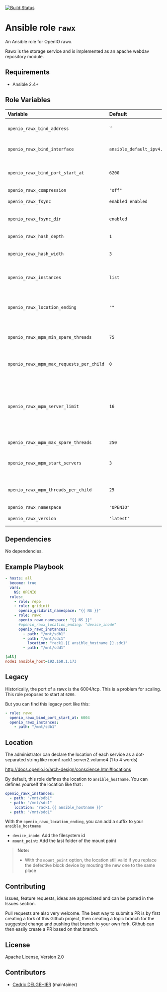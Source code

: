 [![Build Status](https://travis-ci.org/open-io/ansible-role-openio-rawx.svg?branch=master)](https://travis-ci.org/open-io/ansible-role-openio-rawx)
# Ansible role `rawx`

An Ansible role for OpenIO rawx.

Rawx is the storage service and is implemented as an apache webdav repository module.


## Requirements

- Ansible 2.4+

## Role Variables


| Variable   | Default | Comments (type)  |
| :---       | :---    | :---             |
| `openio_rawx_bind_address` | `` | The address that these rawx instances will run on |
| `openio_rawx_bind_interface` | `ansible_default_ipv4.alias` | The interface that these rawx instance will run on |
| `openio_rawx_bind_port_start_at` | `6200` | Port of the first instance. The instance's index is added to it |
| `openio_rawx_compression` | `"off"` | Enable compression |
| `openio_rawx_fsync` | `enabled enabled` | Do fsync on file close |
| `openio_rawx_fsync_dir` | `enabled` | Do fsync on chunk directory after renaming |
| `openio_rawx_hash_depth` | `1` | number of sub-directories in hash |
| `openio_rawx_hash_width` | `3` | number of characters in hash directory name |
| `openio_rawx_instances` | `list` | List of `dict` like {'path': '/mnt/sdb', 'location': 'hostname'} |
| `openio_rawx_location_ending` | `""` | Auto tune the location `device_inode` or `mount_point` are possible |
| `openio_rawx_mpm_min_spare_threads` | `75` | Minimum number of idle threads to handle request spikes |
| `openio_rawx_mpm_max_requests_per_child` | `0` | This directive sets the number of threads created by each child process |
| `openio_rawx_mpm_server_limit` | `16` | This directive in combination with ThreadLimit sets the maximum configured value for MaxRequestWorkers for the lifetime of the Apache httpd process |
| `openio_rawx_mpm_max_spare_threads` | `250` | Maximum number of idle threads |
| `openio_rawx_mpm_start_servers` | `3` | This directive sets the number of child server processes created on startup |
| `openio_rawx_mpm_threads_per_child` | `25` | This directive sets the number of threads created by each child process |
| `openio_rawx_namespace` | `"OPENIO"` | Namespace |
| `openio_rawx_version` | `'latest'` | Install a specific version |

## Dependencies

No dependencies.

## Example Playbook

```yaml
- hosts: all
  become: true
  vars:
    NS: OPENIO
  roles:
    - role: repo
    - role: gridinit
      openio_gridinit_namespace: "{{ NS }}"
    - role: rawx
      openio_rawx_namespace: "{{ NS }}"
      #openio_rawx_location_ending: "device_inode"
      openio_rawx_instances:
        - path: "/mnt/sdb1"
        - path: "/mnt/sdc1"
          location: "rack1.{{ ansible_hostname }}.sdc1"
        - path: "/mnt/sdd1"
```


```ini
[all]
node1 ansible_host=192.168.1.173
```
## Legacy
Historically, the port of a rawx is the 6004/tcp.
This is a problem for scaling. This role proposes to start at `6200`.

But you can find this legacy port like this:

```yaml
- role: rawx
  openio_rawx_bind_port_start_at: 6004
  openio_rawx_instances:
    - path: "/mnt/sdb1"
```

## Location

The administrator can declare the location of each service as a dot-separated string like room1.rack1.server2.volume4 (1 to 4 words)

http://docs.openio.io/arch-design/conscience.html#locations

By default, this role defines the location to `ansible_hostname`.
You can defines yourself the location like that :

```yaml
openio_rawx_instances:
  - path: "/mnt/sdb1"
  - path: "/mnt/sdc1"
    location: "rack1.{{ ansible_hostname }}"
  - path: "/mnt/sdd1"
```

With the `openio_rawx_location_ending`, you can add a suffix to your `ansible_hostname`

* `device_inode`: Add the filesystem id
* `mount_point`: Add the last folder of the mount point

> **Note:**
> - With the `mount_point` option, the location still valid if you replace the defective block device by mouting the new one to the same place

## Contributing

Issues, feature requests, ideas are appreciated and can be posted in the Issues section.

Pull requests are also very welcome.
The best way to submit a PR is by first creating a fork of this Github project, then creating a topic branch for the suggested change and pushing that branch to your own fork.
Github can then easily create a PR based on that branch.

## License

Apache License, Version 2.0

## Contributors

- [Cedric DELGEHIER](https://github.com/cdelgehier) (maintainer)
